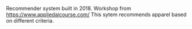 Recommender system built in 2018.
Workshop from https://www.appliedaicourse.com/
This sytem recommends apparel based on different criteria.
